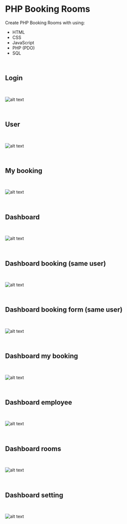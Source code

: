 # PHP Booking Rooms

Create PHP Booking Rooms with using:

- HTML
- CSS
- JavaScript
- PHP (PDO)
- SQL

<br>

## Login
<br>

![alt text](imgs/login.png)

<br>

## User
<br>

![alt text](imgs/user.png)

<br>

## My booking
<br>

![alt text](imgs/user_mybooking.png)

<br>

## Dashboard
<br>

![alt text](imgs/dashboard.png)

<br>

## Dashboard booking (same user)
<br>

![alt text](imgs/dashboard_booking.png)

<br>

## Dashboard booking form (same user)
<br>

![alt text](imgs/dashboard_booking_form.png)

<br>

## Dashboard my booking
<br>

![alt text](imgs/dashboard_mybooking.png)

<br>

## Dashboard employee
<br>

![alt text](imgs/dashboard_employee.png)

<br>

## Dashboard rooms
<br>

![alt text](imgs/dashboard_rooms.png)

<br>

## Dashboard setting
<br>

![alt text](imgs/dashboard_setting.png)

<br>
